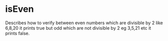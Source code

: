 # isEven
Describes how to verify between even numbers which are divisible by 2 like 6,8,20 it prints true but odd which are not divisible by 2 eg 3,5,21 etc it prints false. 
